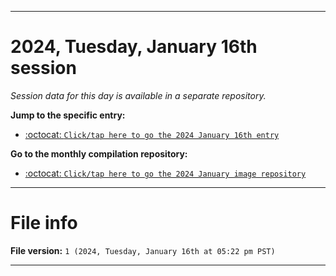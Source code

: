 
***

# 2024, Tuesday, January 16th session

_Session data for this day is available in a separate repository._

**Jump to the specific entry:**

- [:octocat: `Click/tap here to go the 2024 January 16th entry`](https://github.com/seanpm2001/SeansLifeArchive_Images_ModernSmurfsVillage_Y2023_V6/tree/SeansLifeArchive_ModernSmurfsVillage_Y2023_V6_Main-dev/01_January/16/)

**Go to the monthly compilation repository:**

- [:octocat: `Click/tap here to go the 2024 January image repository`](https://github.com/seanpm2001/SeansLifeArchive_Images_ModernSmurfsVillage_Y2023_V6/)

***

# File info

**File version:** `1 (2024, Tuesday, January 16th at 05:22 pm PST)`

***
